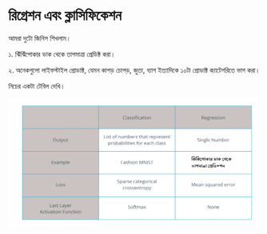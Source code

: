 # রিগ্রেশন এবং ক্লাসিফিকেশন

আমরা দুটো জিনিস শিখলাম। 

১. ঝিঁঝিঁপোকার ডাক থেকে তাপমাত্রা প্রেডিক্ট করা। 

২. অনেকগুলো লাইফস্টাইল প্রোডাক্ট, যেমন কাপড় চোপড়, জুতা, ব্যাগ ইত্যাদিকে ১০টা প্রোডাক্ট ক্যাটেগরিতে ভাগ করা। 

নিচের একটা টেবিল দেখি।

![&#x99A;&#x9BF;&#x9A4;&#x9CD;&#x9B0;: &#x995;&#x9CD;&#x9B2;&#x9BE;&#x9B8;&#x9BF;&#x9AB;&#x9BF;&#x995;&#x9C7;&#x9B6;&#x9A8; &#x98F;&#x9AC;&#x982; &#x9B0;&#x9BF;&#x997;&#x9CD;&#x9B0;&#x9C7;&#x9B8;&#x9A8; &#x989;&#x9A6;&#x9BE;&#x9B9;&#x9B0;&#x9A3;&#x9C7;&#x9B0; &#x9A4;&#x9C1;&#x9B2;&#x9A8;&#x9BE; ](../.gitbook/assets/cat8.png)

 

